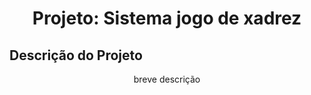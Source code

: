<h1 align="center">Projeto: Sistema jogo de xadrez</h1>

## Descrição do Projeto
<p align="center">breve descrição</p>
